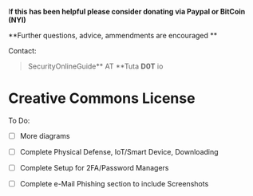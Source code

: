 I**f this has been helpful please consider donating via Paypal or BitCoin \(NYI\)**

**Further questions, advice, ammendments are encouraged **

Contact:

> SecurityOnlineGuide** AT **Tuta **D0T** io

# **Creative Commons License**

To Do:

* [ ] More diagrams

* [ ] Complete Physical Defense, IoT/Smart Device, Downloading

* [ ] Complete Setup for 2FA/Password Managers

* [ ] Complete e-Mail Phishing section to include Screenshots



